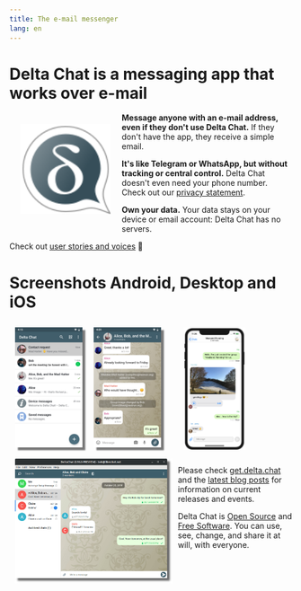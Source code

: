 ```yaml
---
title: The e-mail messenger
lang: en
---
```


# Delta Chat is a messaging app that works over e-mail

<img src="../assets/logos/delta-chat.svg" width="160" style="float: left; margin: 20px;" alt="The Delta Chat logo" />

**Message anyone with an e-mail address, even if they don't use Delta Chat.** 
If they don't have the app, they receive a simple email.

**It's like Telegram or WhatsApp, but without tracking or central control.**
Delta Chat doesn't even need your phone number. Check out our [privacy statement](gdpr).

**Own your data.** Your data stays on your device or email account: Delta Chat has no servers.

Check out [user stories and voices](user-voices) 📣


# Screenshots Android, Desktop and iOS 

<img src="../assets/blog/screenshots/2019-12-17-delta-chat-google-play-release-chat-list-light.png" width="120" 
style="float: left; margin: 10px;display: block;box-shadow: 5px 5px 2px #777;" alt="A screenshot of Delta Chat on Android showing chat list" /> 
<img src="../assets/blog/screenshots/2019-12-17-delta-chat-google-play-release-group-light.png" width="120" 
style="float: left; margin: 10px;display: block;box-shadow: 5px 5px 2px #777;" alt="A screenshot of Delta Chat on Android showing a chat" /> 

<img src="../assets/blog/desktop-screenshot.png" width="280" style="float:left; margin: 10px" alt="A screenshot of Delta Chat on desktop" /> 

<img src="../assets/blog/screenshots/2020-01-09-delta-chat-iOS-weekend-group-chat.png" width="110" style="margin: 10px" alt="A screenshot of Delta Chat on IOS" /> 

Please check [get.delta.chat](https://get.delta.chat) and the [latest blog posts](blog)
for information on current releases and events. 

Delta Chat is [Open Source](https://en.wikipedia.org/wiki/Open-source_software)
and [Free Software](https://en.wikipedia.org/wiki/Free_software).  You can use,
see, change, and share it at will, with everyone.
